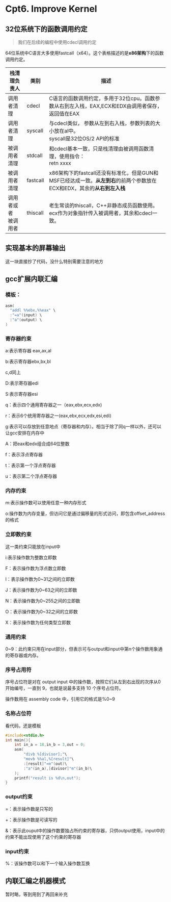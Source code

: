 # Cpt6. Improve Kernel

## 32位系统下的函数调用约定

> 我们在后续的编程中使用cdecl调用约定

64位系统中C语言大多使用fastcall（x64）。这个表格描述的是**x86架构**下的函数调用约定。

| 栈清理负责人             | 类别     | 描述                                                         |
| ------------------------ | -------- | ------------------------------------------------------------ |
| 调用者清理               | cdecl    | C语言的函数调用约定，多用于32位cpu。函数参数从右到左入栈，EAX,ECX和EDX由调用者保存，返回值在EAX |
| 调用者清理               | syscall  | 与cdecl类似， 参数从左到右入栈，参数列表的大小放在al中。<br />syscall是32位OS/2 API的标准 |
| 被调用者清理             | stdcall  | 和cdecl基本一致，只是栈清理由被调用函数清理，使用指令：<br />retn xxxx |
| 被调用者清理             | fastcall | x86架构下的fastcall还没有标准化，但是GUN和MSF已经达成一致。**从左到右**的前两个参数放在ECX和EDX，其余的**从右到左入栈** |
| 调用者或者<br />被调用者 | thiscall | 老生常谈的thiscall，C++非静态成员函数使用。ecx作为对象指针传入被调用者，其余和cdecl一致。 |

## 实现基本的屏幕输出

这一块直接抄了代码，没什么特别需要注意的地方

## gcc扩展内联汇编

### 模板：

```c
asm(
  "addl %%ebx,%%eax" \
  :"=a"(input) \
  :"a"(output) \
)
```

### 寄存器约束

a:表示寄存器 eax,ax,al

b:表示寄存器ebx,bx,bl

c,d同上

D:表示寄存器edi

S:表示寄存器esi

q：表示四个通用寄存器之一（eax,ebx,ecx,edx)

r：表示6个统用寄存器之一(eax,ebx,ecx,edx,esi,edi)

g:表示可以存放到任意地点（寄存器和内存）。相当于除了同q一样以外，还可以让gcc安排在内存中

A：把eax和edx组合成64位整数

f：表示浮点寄存器

t：表示第一个浮点寄存器

u：表示第二个浮点寄存器

### 内存约束

m:表示操作数可以使用任意一种内存形式

o:操作数为内存变量，但访问它是通过偏移量的形式访问，即包含offset_address的格式

### 立即数约束

这一类约束只能放在input中

i:表示操作数为整数立即数

F：表示操作数为浮点数立即数

I：表示操作数为0~31之间的立即数

J：表示操作数为0~63之间的立即数

N：表示操作数为0~255之间的立即数

O：表示操作数为0~32之间的立即数

X：表示操作数为任何类型立即数

### 通用约束

0~9：此约束只用在input部分，但表示可与output和input中第n个操作数用象通的寄存器或内存。

### 序号占用符

序号占位符是对在 output input 中的操作数，按照它们从左到右出现的次序从0 开始编号，一直到 9，也就是说最多支持 10 个序号占位符。

操作数用在 assembly code 中，引用它的格式是%0~9



### 名称占位符

看代码，还是模板

```c
#include<stdio.h>
int main(){
    int in_a = 18,in_b = 3,out = 0;
    asm(
        "divb %[divisor];"\
        "movb %%al,%[result]"\
        :[result]"=m"(out)\
        :"a"(in_a),[divisor]"m"(in_b)\
    );
    printf("result is %d\n,out");
}
```

### output约束

=：表示操作数是只写的

+：表示操作数是可读写的

&：表示此ouput中的操作数要独占所约束的寄存器，只供output使用，input中的约束不能出现使用了这个约束的寄存器

### input约束

%：该操作数可以和下一个输入操作数互换

## 内联汇编之机器模式

暂时略，等到用到了再回来补充